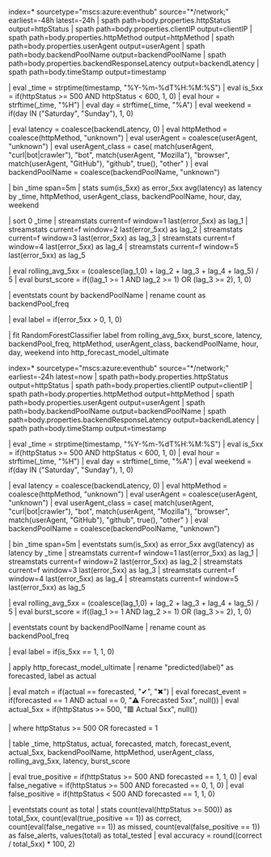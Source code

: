 index=* sourcetype="mscs:azure:eventhub" source="*/network;" earliest=-48h latest=-24h
| spath path=body.properties.httpStatus output=httpStatus
| spath path=body.properties.clientIP output=clientIP
| spath path=body.properties.httpMethod output=httpMethod
| spath path=body.properties.userAgent output=userAgent
| spath path=body.backendPoolName output=backendPoolName
| spath path=body.properties.backendResponseLatency output=backendLatency
| spath path=body.timeStamp output=timestamp

| eval _time = strptime(timestamp, "%Y-%m-%dT%H:%M:%S")
| eval is_5xx = if(httpStatus >= 500 AND httpStatus < 600, 1, 0)
| eval hour = strftime(_time, "%H")
| eval day = strftime(_time, "%A")
| eval weekend = if(day IN ("Saturday", "Sunday"), 1, 0)

| eval latency = coalesce(backendLatency, 0)
| eval httpMethod = coalesce(httpMethod, "unknown")
| eval userAgent = coalesce(userAgent, "unknown")
| eval userAgent_class = case(
    match(userAgent, "curl|bot|crawler"), "bot",
    match(userAgent, "Mozilla"), "browser",
    match(userAgent, "GitHub"), "github",
    true(), "other"
)
| eval backendPoolName = coalesce(backendPoolName, "unknown")

| bin _time span=5m
| stats sum(is_5xx) as error_5xx avg(latency) as latency by _time, httpMethod, userAgent_class, backendPoolName, hour, day, weekend

| sort 0 _time
| streamstats current=f window=1 last(error_5xx) as lag_1
| streamstats current=f window=2 last(error_5xx) as lag_2
| streamstats current=f window=3 last(error_5xx) as lag_3
| streamstats current=f window=4 last(error_5xx) as lag_4
| streamstats current=f window=5 last(error_5xx) as lag_5

| eval rolling_avg_5xx = (coalesce(lag_1,0) + lag_2 + lag_3 + lag_4 + lag_5) / 5
| eval burst_score = if((lag_1 >= 1 AND lag_2 >= 1) OR (lag_3 >= 2), 1, 0)

| eventstats count by backendPoolName
| rename count as backendPool_freq

| eval label = if(error_5xx > 0, 1, 0)

| fit RandomForestClassifier label from rolling_avg_5xx, burst_score, latency, backendPool_freq, httpMethod, userAgent_class, backendPoolName, hour, day, weekend into http_forecast_model_ultimate




index=* sourcetype="mscs:azure:eventhub" source="*/network;" earliest=-24h latest=now
| spath path=body.properties.httpStatus output=httpStatus
| spath path=body.properties.clientIP output=clientIP
| spath path=body.properties.httpMethod output=httpMethod
| spath path=body.properties.userAgent output=userAgent
| spath path=body.backendPoolName output=backendPoolName
| spath path=body.properties.backendResponseLatency output=backendLatency
| spath path=body.timeStamp output=timestamp

| eval _time = strptime(timestamp, "%Y-%m-%dT%H:%M:%S")
| eval is_5xx = if(httpStatus >= 500 AND httpStatus < 600, 1, 0)
| eval hour = strftime(_time, "%H")
| eval day = strftime(_time, "%A")
| eval weekend = if(day IN ("Saturday", "Sunday"), 1, 0)

| eval latency = coalesce(backendLatency, 0)
| eval httpMethod = coalesce(httpMethod, "unknown")
| eval userAgent = coalesce(userAgent, "unknown")
| eval userAgent_class = case(
    match(userAgent, "curl|bot|crawler"), "bot",
    match(userAgent, "Mozilla"), "browser",
    match(userAgent, "GitHub"), "github",
    true(), "other"
)
| eval backendPoolName = coalesce(backendPoolName, "unknown")

| bin _time span=5m
| eventstats sum(is_5xx) as error_5xx avg(latency) as latency by _time
| streamstats current=f window=1 last(error_5xx) as lag_1
| streamstats current=f window=2 last(error_5xx) as lag_2
| streamstats current=f window=3 last(error_5xx) as lag_3
| streamstats current=f window=4 last(error_5xx) as lag_4
| streamstats current=f window=5 last(error_5xx) as lag_5

| eval rolling_avg_5xx = (coalesce(lag_1,0) + lag_2 + lag_3 + lag_4 + lag_5) / 5
| eval burst_score = if((lag_1 >= 1 AND lag_2 >= 1) OR (lag_3 >= 2), 1, 0)

| eventstats count by backendPoolName
| rename count as backendPool_freq

| eval label = if(is_5xx == 1, 1, 0)

| apply http_forecast_model_ultimate
| rename "predicted(label)" as forecasted, label as actual

| eval match = if(actual == forecasted, "✔", "✖")
| eval forecast_event = if(forecasted == 1 AND actual == 0, "⚠️ Forecasted 5xx", null())
| eval actual_5xx = if(httpStatus >= 500, "🟥 Actual 5xx", null())

| where httpStatus >= 500 OR forecasted = 1

| table _time, httpStatus, actual, forecasted, match, forecast_event, actual_5xx, backendPoolName, httpMethod, userAgent_class, rolling_avg_5xx, latency, burst_score

| eval true_positive = if(httpStatus >= 500 AND forecasted == 1, 1, 0)
| eval false_negative = if(httpStatus >= 500 AND forecasted == 0, 1, 0)
| eval false_positive = if(httpStatus < 500 AND forecasted == 1, 1, 0)

| eventstats count as total
| stats 
    count(eval(httpStatus >= 500)) as total_5xx,
    count(eval(true_positive == 1)) as correct,
    count(eval(false_negative == 1)) as missed,
    count(eval(false_positive == 1)) as false_alerts,
    values(total) as total_tested
| eval accuracy = round((correct / total_5xx) * 100, 2)

